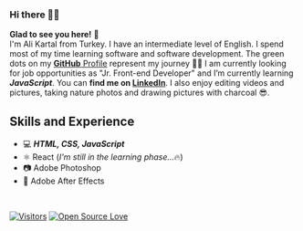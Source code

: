 ### Hi there 🙋‍♂️

[](https://c.tenor.com/mGgWY8RkgYMAAAAC/hello-world.gif)

**Glad to see you here!** :star_struck: <br> I'm Ali Kartal from Turkey. I have an intermediate level of English. I spend most of my time learning software and software development. The green dots on my [**GitHub** Profile](https://github.com/alikartalonline?tab=repositories) represent my journey :running_man: I am currently looking for job opportunities as "Jr. Front-end Developer" and I’m currently learning ***JavaScript***. You can **find me on [LinkedIn](https://www.linkedin.com/in/alikartalonline/)**. I also enjoy editing videos and pictures, taking nature photos and drawing pictures with charcoal 😎.

## Skills and Experience
* 💻 ***HTML, CSS, JavaScript***
* ⚛ React (*I'm still in the learning phase...*:fire:)
* 📷 Adobe Photoshop 
* 🎥 Adobe After Effects

<br>

[![Visitors](http://visitor-badge.glitch.me/badge?page_id=alikartalonline.visitor-badge)](https://github.com/alikartalonline) [![Open Source Love](https://badges.frapsoft.com/os/v2/open-source.svg?v=103)](https://github.com/alikartalonline)


<!-- ### Hi there 👋 -->

<!--
**alikartalonline/alikartalonline** is a ✨ _special_ ✨ repository because its `README.md` (this file) appears on your GitHub profile.

Here are some ideas to get you started:

- 🔭 I’m currently working on ...
- 🌱 I’m currently learning ...
- 👯 I’m looking to collaborate on ...
- 🤔 I’m looking for help with ...
- 💬 Ask me about ...
- 📫 How to reach me: ...
- 😄 Pronouns: ...
- ⚡ Fun fact: ...
-->
